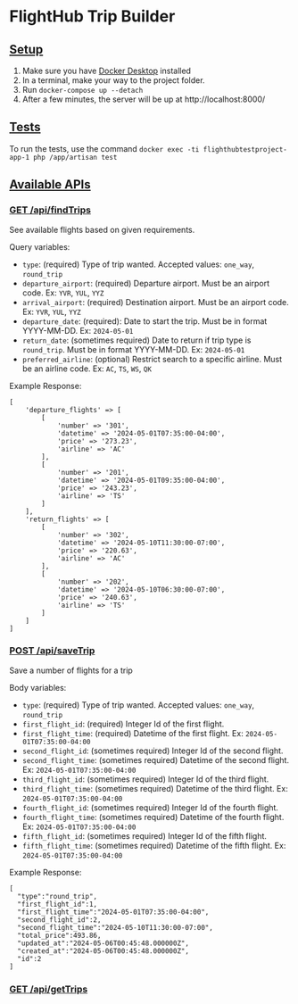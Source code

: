 # FlightHub Trip Builder

## <ins>Setup</ins>

1. Make sure you have [Docker Desktop](https://www.docker.com/products/docker-desktop/) installed
2. In a terminal, make your way to the project folder.
3. Run `docker-compose up --detach`
4. After a few minutes, the server will be up at http://localhost:8000/

## <ins>Tests</ins>

To run the tests, use the command `docker exec -ti flighthubtestproject-app-1 php /app/artisan test`

## <ins>Available APIs</ins>

### <ins>GET /api/findTrips</ins>

See available flights based on given requirements.

Query variables:

* `type`: (required) Type of trip wanted. Accepted values: `one_way`, `round_trip`
* `departure_airport`: (required) Departure airport. Must be an airport code. Ex: `YVR`, `YUL`, `YYZ`
* `arrival_airport`: (required) Destination airport. Must be an airport code. Ex: `YVR`, `YUL`, `YYZ`
* `departure_date`: (required): Date to start the trip. Must be in format YYYY-MM-DD. Ex: `2024-05-01`
* `return_date`: (sometimes required) Date to return if trip type is `round_trip`. Must be in format YYYY-MM-DD. Ex: `2024-05-01`
* `preferred_airline`: (optional) Restrict search to a specific airline. Must be an airline code. Ex: `AC`, `TS`, `WS`, `QK`

Example Response:
```
[
    'departure_flights' => [
        [
            'number' => '301',
            'datetime' => '2024-05-01T07:35:00-04:00',
            'price' => '273.23',
            'airline' => 'AC'
        ],
        [
            'number' => '201',
            'datetime' => '2024-05-01T09:35:00-04:00',
            'price' => '243.23',
            'airline' => 'TS'
        ]
    ],
    'return_flights' => [
        [
            'number' => '302',
            'datetime' => '2024-05-10T11:30:00-07:00',
            'price' => '220.63',
            'airline' => 'AC'
        ],
        [
            'number' => '202',
            'datetime' => '2024-05-10T06:30:00-07:00',
            'price' => '240.63',
            'airline' => 'TS'
        ]
    ]
]
```

### <ins>POST /api/saveTrip</ins>

Save a number of flights for a trip

Body variables:

* `type`: (required) Type of trip wanted. Accepted values: `one_way`, `round_trip`
* `first_flight_id`: (required) Integer Id of the first flight.
* `first_flight_time`: (required) Datetime of the first flight. Ex: `2024-05-01T07:35:00-04:00`
* `second_flight_id`: (sometimes required) Integer Id of the second flight.
* `second_flight_time`: (sometimes required) Datetime of the second flight. Ex: `2024-05-01T07:35:00-04:00`
* `third_flight_id`: (sometimes required) Integer Id of the third flight.
* `third_flight_time`: (sometimes required) Datetime of the third flight. Ex: `2024-05-01T07:35:00-04:00`
* `fourth_flight_id`: (sometimes required) Integer Id of the fourth flight.
* `fourth_flight_time`: (sometimes required) Datetime of the fourth flight. Ex: `2024-05-01T07:35:00-04:00`
* `fifth_flight_id`: (sometimes required) Integer Id of the fifth flight.
* `fifth_flight_time`: (sometimes required) Datetime of the fifth flight. Ex: `2024-05-01T07:35:00-04:00`

Example Response:
```
[
  "type":"round_trip",
  "first_flight_id":1,
  "first_flight_time":"2024-05-01T07:35:00-04:00",
  "second_flight_id":2,
  "second_flight_time":"2024-05-10T11:30:00-07:00",
  "total_price":493.86,
  "updated_at":"2024-05-06T00:45:48.000000Z",
  "created_at":"2024-05-06T00:45:48.000000Z",
  "id":2
]
```

### <ins>GET /api/getTrips</ins>